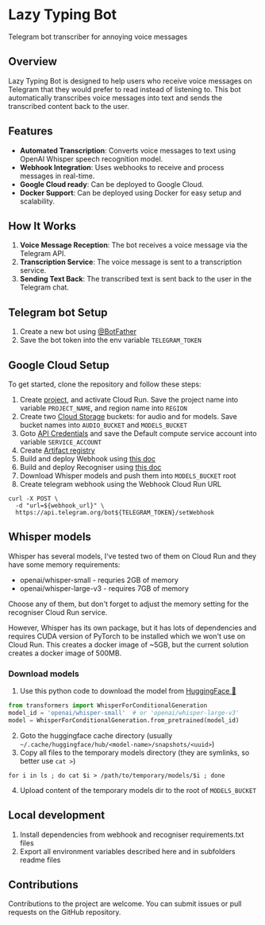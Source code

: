 # Lazy Typing Bot

Telegram bot transcriber for annoying voice messages

## Overview

Lazy Typing Bot is designed to help users who receive voice messages on Telegram that they would prefer to read instead
of listening to. This bot automatically transcribes voice messages into text and sends the transcribed content back to
the user.

## Features

- **Automated Transcription**: Converts voice messages to text using OpenAI Whisper speech recognition model.
- **Webhook Integration**: Uses webhooks to receive and process messages in real-time.
- **Google Cloud ready**: Can be deployed to Google Cloud.
- **Docker Support**: Can be deployed using Docker for easy setup and scalability.

## How It Works

1. **Voice Message Reception**: The bot receives a voice message via the Telegram API.
2. **Transcription Service**: The voice message is sent to a transcription service.
3. **Sending Text Back**: The transcribed text is sent back to the user in the Telegram chat.

## Telegram bot Setup

1. Create a new bot using [@BotFather](https://t.me/BotFather)
2. Save the bot token into the env variable `TELEGRAM_TOKEN`

## Google Cloud Setup

To get started, clone the repository and follow these steps:

1. Create [project](https://console.cloud.google.com/projectcreate), and activate Cloud Run. 
Save the project name into variable `PROJECT_NAME`, and region name into `REGION`
2. Create two [Cloud Storage](https://console.cloud.google.com/storage/browser) buckets: for audio and for models.
Save bucket names into `AUDIO_BUCKET` and `MODELS_BUCKET`
3. Goto [API Credentials](https://console.cloud.google.com/apis/credentials) and save the Default compute service account into variable `SERVICE_ACCOUNT`
4. Create [Artifact registry](https://console.cloud.google.com/artifacts)
5. Build and deploy Webhook using [this doc](webhook/README.md)
6. Build and deploy Recogniser using [this doc](recogniser/README.md)
7. Download Whisper models and push them into `MODELS_BUCKET` root
8. Create telegram webhook using the Webhook Cloud Run URL
```shell
curl -X POST \
  -d "url=${webhook_url}" \
  https://api.telegram.org/bot${TELEGRAM_TOKEN}/setWebhook
```

## Whisper models

Whisper has several models, I've tested two of them on Cloud Run and they have some memory requirements:

* openai/whisper-small - requries 2GB of memory
* openai/whisper-large-v3 - requires 7GB of memory

Choose any of them, but don't forget to adjust the memory setting for the recogniser Cloud Run service.

However, Whisper has its own package, but it has lots of dependencies and requires CUDA version of PyTorch to be installed which we won't use on Cloud Run.
This creates a docker image of ~5GB, but the current solution creates a docker image of 500MB.

### Download models

1. Use this python code to download the model from [HuggingFace 🤗](https://huggingface.co/)

```python
from transformers import WhisperForConditionalGeneration
model_id = 'openai/whisper-small'  # or 'openai/whisper-large-v3'
model = WhisperForConditionalGeneration.from_pretrained(model_id)
```

2. Goto the huggingface cache directory (usually `~/.cache/huggingface/hub/<model-name>/snapshots/<uuid>`)
3. Copy all files to the temporary models directory (they are symlinks, so better use `cat >`)
```shell
for i in ls ; do cat $i > /path/to/temporary/models/$i ; done
```
4. Upload content of the temporary models dir to the root of `MODELS_BUCKET`


## Local development
1. Install dependencies from webhook and recogniser requirements.txt files
2. Export all environment variables described here and in subfolders readme files  

## Contributions

Contributions to the project are welcome. You can submit issues or pull requests on the GitHub repository.

